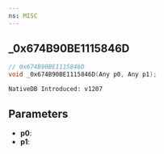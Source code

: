 ```yaml
---
ns: MISC
---
```

## _0x674B90BE1115846D

```c
// 0x674B90BE1115846D
void _0x674B90BE1115846D(Any p0, Any p1);
```

```
NativeDB Introduced: v1207
```

## Parameters
* **p0**:
* **p1**:
